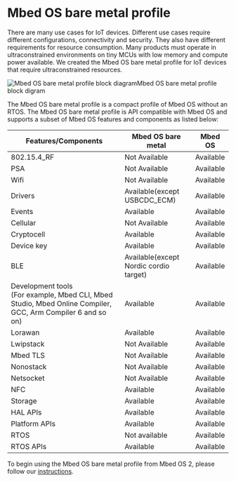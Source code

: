 # Mbed OS bare metal profile

There are many use cases for IoT devices. Different use cases require different configurations, connectivity and security. They also have different requirements for resource consumption. Many products must operate in ultraconstrained environments on tiny MCUs with low memory and compute power available. We created the Mbed OS bare metal profile for IoT devices that require ultraconstrained resources.

<span class="images">![Mbed OS bare metal profile block diagram](../../images/bare_metal_block_diagram.png)<span>Mbed OS bare metal profile block digram</span></span>

The Mbed OS bare metal profile is a compact profile of Mbed OS without an RTOS. The Mbed OS bare metal profile is API compatible with Mbed OS and supports a subset of Mbed OS features and components as listed below:

| Features/Components | Mbed OS bare metal  | Mbed OS |
| --- | ---  | --- |
| 802.15.4_RF | Not Available | Available |
| PSA | Not Available | Available |
| Wifi | Not Available | Available |
| Drivers | Available(except USBCDC_ECM) | Available |
| Events | Available | Available |
| Cellular | Not Available | Available |
| Cryptocell | Available | Available |
| Device key | Available | Available |
| BLE  | Available(except Nordic cordio target) | Available |
| Development tools<br> (For example, Mbed CLI, Mbed Studio, Mbed Online Compiler, GCC, Arm Compiler 6 and so on) | Available | Available |
| Lorawan | Available | Available |
| Lwipstack | Not Available | Available |
| Mbed TLS | Not Available | Available |
| Nonostack | Not Available | Available |
| Netsocket | Not Available | Available |
| NFC | Available | Available |
| Storage | Available | Available |
| HAL APIs | Available | Available |
| Platform APIs | Available | Available |
| RTOS | Not available | Available |
| RTOS APIs | Available | Available |

To begin using the Mbed OS bare metal profile from Mbed OS 2, please follow our [instructions](../tutorials/migrating-to-mbed-os-5.html).
